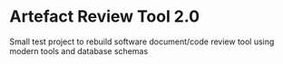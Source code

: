# Artefact Review Tool 2.0
Small test project to rebuild software document/code review tool using modern tools and database schemas
